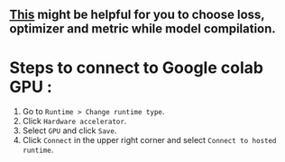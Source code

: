 ## [This](https://chatgpt.com/share/b36661e1-4260-4325-83ab-562057644411) might be helpful for you to choose loss, optimizer and metric while model compilation.
# Steps to connect to Google colab GPU :

1. Go to `Runtime > Change runtime type`.
1. Click `Hardware accelerator`.
1. Select `GPU` and click `Save`.
1. Click `Connect` in the upper right corner and select `Connect to hosted runtime`.

